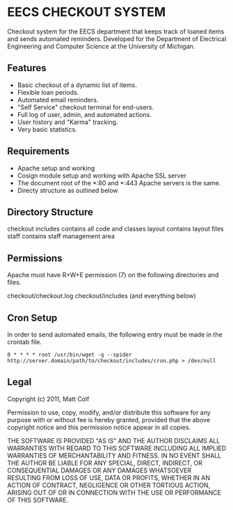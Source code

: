 EECS CHECKOUT SYSTEM
====================

Checkout system for the EECS department that keeps track of loaned items and sends automated
reminders. Developed for the Department of Electrical Engineering and Computer Science at the
University of Michigan.

Features
--------

- Basic checkout of a dynamic list of items.
- Flexible loan periods.
- Automated email reminders.
- "Self Service" checkout terminal for end-users.
- Full log of user, admin, and automated actions.
- User history and "Karma" tracking.
- Very basic statistics.

Requirements
------------

- Apache setup and working
- Cosign module setup and working with Apache SSL server
- The document root of the *:80 and *:443 Apache servers is the same.
- Directy structure as outlined below

Directory Structure
-------------------

checkout
	includes				contains all code and classes
	layout					contains layout files
	staff					contains staff management area
	
Permissions
-----------

Apache must have R+W+E permission (7) on the following directories and files.

checkout/checkout.log
checkout/includes (and everything below)

Cron Setup
----------

In order to send automated emails, the following entry must be made in the crontab file.
```
0 * * * * root /usr/bin/wget -q --spider http://server.domain/path/to/checkout/includes/cron.php > /dev/null
```

Legal
-----

Copyright (c) 2011, Matt Colf

Permission to use, copy, modify, and/or distribute this software for any
purpose with or without fee is hereby granted, provided that the above
copyright notice and this permission notice appear in all copies.

THE SOFTWARE IS PROVIDED "AS IS" AND THE AUTHOR DISCLAIMS ALL WARRANTIES
WITH REGARD TO THIS SOFTWARE INCLUDING ALL IMPLIED WARRANTIES OF
MERCHANTABILITY AND FITNESS. IN NO EVENT SHALL THE AUTHOR BE LIABLE FOR
ANY SPECIAL, DIRECT, INDIRECT, OR CONSEQUENTIAL DAMAGES OR ANY DAMAGES
WHATSOEVER RESULTING FROM LOSS OF USE, DATA OR PROFITS, WHETHER IN AN
ACTION OF CONTRACT, NEGLIGENCE OR OTHER TORTIOUS ACTION, ARISING OUT OF
OR IN CONNECTION WITH THE USE OR PERFORMANCE OF THIS SOFTWARE.